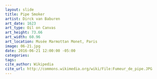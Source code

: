 ```yaml
---
layout: slide
title: Pipe Smoker
artist: Dirck van Baburen
art_date: 1623
art_type: Oil on Canvas
art_height: 73.66
art_width: 60.96
art_location: Musée Marmottan Monet, Paris
image: 06-21.jpg
date: 2016-06-21 12:00:00 -05:00
categories:
tags:
cite_author: Wikipedia
cite_url: http://commons.wikimedia.org/wiki/File:Fumeur_de_pipe.JPG
---
```

